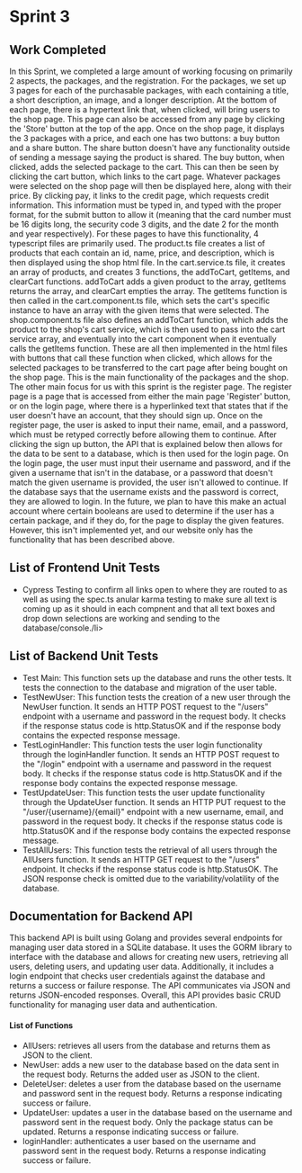 <h1>Sprint 3</h1>
<h2>Work Completed</h2>
  <p>In this Sprint, we completed a large amount of working focusing on
primarily 2 aspects, the packages, and the registration. For the packages, we set up 3 pages for each of the purchasable packages, with each containing a title, a short description, an image, and a longer description. At the bottom of each page, there is a hypertext link that, when clicked, will bring users to the shop page. This page can also be accessed from any page by clicking the 'Store' button at the top of the app. Once on the shop page, it displays the 3 packages with a price, and each one has two buttons: a buy button and a share button. The share button doesn't have any functionality outside of sending a message saying the product is shared. The buy button, when clicked, adds the selected package to the cart. This can then be seen by clicking the cart button, which links to the cart page. Whatever packages were selected on the shop page will then be displayed here, along with their price. By clicking pay, it links to the credit page, which requests credit information. This information must be typed in, and typed with the proper format, for the submit button to allow it (meaning that the card number must be 16 digits long, the security code 3 digits, and the date 2 for the month and year respectively). For these pages to have this functionality, 4 typescript files are primarily used. The product.ts file creates a list of products that each contain an id, name, price, and description, which is then displayed using the shop html file. In the cart.service.ts file, it creates an array of products, and creates 3 functions, the addToCart, getItems, and clearCart functions. addToCart adds a given product to the array, getItems returns the array, and clearCart empties the array. The getItems function is then called in the cart.component.ts file, which sets the cart's specific instance to have an array with the given items that were selected. The shop.component.ts file also defines an addToCart function, which adds the product to the shop's cart service, which is then used to pass into the cart service array, and eventually into the cart component when it eventually calls the getItems function. These are all then implemented in the html files with buttons that call these function when clicked, which allows for the selected packages to be transferred to the cart page after being bought on the shop page. This is the main functionality of the packages and the shop. The other main focus for us with this sprint is the register page. The register page is a page that is accessed from either the main page 'Register' button, or on the login page, where there is a hyperlinked text that states that if the user doesn't have an account, that they should sign up. Once on the register page, the user is asked to input their name, email, and a password, which must be retyped correctly before allowing them to continue. After clicking the sign up button, the API that is explained below then allows for the data to be sent to a database, which is then used for the login page. On the login page, the user must input their username and password, and if the given a username that isn't in the database, or a password that doesn't match the given username is provided, the user isn't allowed to continue. If the database says that the username exists and the password is correct, they are allowed to login. In the future, we plan to have this make an actual account where certain booleans are used to determine if the user has a certain package, and if they do, for the page to display the given features. However, this isn't implemented yet, and our website only has the functionality that has been described above.</p>
<h2>List of Frontend Unit Tests</h2>
  <ul>
      <li>Cypress Testing to confirm all links open to where they are routed to as well as using the spec.ts anular karma testing to make sure all text is coming up as it should in each compnent and that all text boxes and drop down selections are working and sending to the database/console./li>
  </ul>
 <h2>List of Backend Unit Tests</h2>
   <ul>  
    <li>Test Main: This function sets up the database and runs the other tests. It tests the connection to the database and migration of the user table.</li>
  <li>TestNewUser: This function tests the creation of a new user through the NewUser function. It sends an HTTP POST request to the "/users" endpoint with a username and password in the request body. It checks if the response status code is http.StatusOK and if the response body contains the expected response message.</li>
  <li>TestLoginHandler: This function tests the user login functionality through the loginHandler function. It sends an HTTP POST request to the "/login" endpoint with a username and password in the request body. It checks if the response status code is http.StatusOK and if the response body contains the expected response message.</li>
  <li>TestUpdateUser: This function tests the user update functionality through the UpdateUser function. It sends an HTTP PUT request to the "/user/{username}/{email}" endpoint with a new username, email, and password in the request body. It checks if the response status code is http.StatusOK and if the response body contains the expected response message.
</li>
  <li>TestAllUsers: This function tests the retrieval of all users through the AllUsers function. It sends an HTTP GET request to the "/users" endpoint. It checks if the response status code is http.StatusOK. The JSON response check is omitted due to the variability/volatility of the database.</li>
  </ul>
<h2>Documentation for Backend API</h2>
<p>
This backend API is built using Golang and provides several endpoints for managing user data stored in a SQLite database. 
It uses the GORM library to interface with the database and allows for creating new users, retrieving all users, deleting users,
and updating user data. Additionally, it includes a login endpoint that checks user credentials against the database and returns 
a success or failure response. The API communicates via JSON and returns JSON-encoded responses. Overall, this API provides basic 
CRUD functionality for managing user data and authentication.
 </p>
<h4>List of Functions</h4>
<ul>
  <li> AllUsers: retrieves all users from the database and returns them as JSON to the client. </li>
  <li>NewUser: adds a new user to the database based on the data sent in the request body. Returns the added user as JSON to the client. </li>
  <li>DeleteUser: deletes a user from the database based on the username and password sent in the request body. Returns a response indicating success or failure. </li>
  <li>UpdateUser: updates a user in the database based on the username and password sent in the request body. Only the package status can be updated. Returns a response indicating success or failure. </li>
  <li>loginHandler: authenticates a user based on the username and password sent in the request body. Returns a response indicating success or failure. </li>
 </ul>
